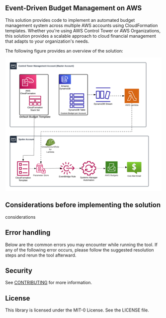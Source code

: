 ## Event-Driven Budget Management on AWS

This solution provides code to implement an automated budget management system across multiple AWS accounts using CloudFormation templates. Whether you're using AWS Control Tower or AWS Organizations, this solution provides a scalable approach to cloud financial management that adapts to your organization's needs.

The following figure provides an overview of the solution:

![solutions_overview](solutions_overview.png "Solutions overview")

## Considerations before implementing the solution
considerations


## Error handling
Below are the common errors you may encounter while running the tool. If any of the following error occurs, please follow the suggested resolution steps and rerun the tool afterward.



## Security

See [CONTRIBUTING](CONTRIBUTING.md#security-issue-notifications) for more information.

## License

This library is licensed under the MIT-0 License. See the LICENSE file.

